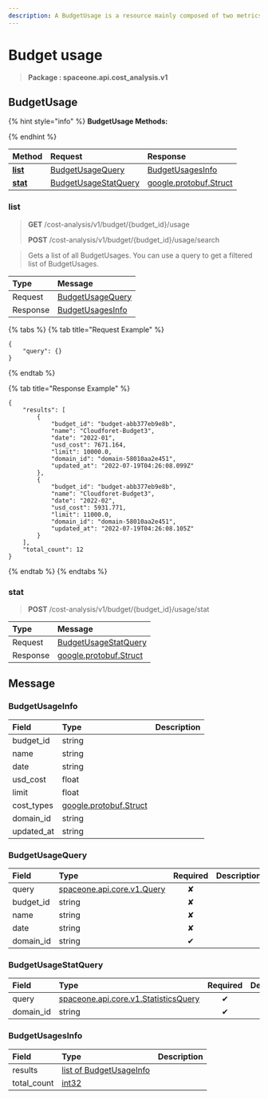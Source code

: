 ```yaml
---
description: A BudgetUsage is a resource mainly composed of two metrics: the actual cost usage, and the budget limit.
---
```

# Budget usage

>  **Package : spaceone.api.cost_analysis.v1**

## BudgetUsage

{% hint style="info" %}
**BudgetUsage Methods:**

{%  endhint %}


| Method | Request | Response |
| :----- | :-------- | :-------- |
| [**list**](budget-usage.md#list)|   [BudgetUsageQuery](budget-usage.md#budgetusagequery) |   [BudgetUsagesInfo](budget-usage.md#budgetusagesinfo) |
| [**stat**](budget-usage.md#stat)|   [BudgetUsageStatQuery](budget-usage.md#budgetusagestatquery) |  [google.protobuf.Struct](https://github.com/protocolbuffers/protobuf/blob/master/src/google/protobuf/struct.proto)| 
 

 
### list
> **GET** /cost-analysis/v1/budget/{budget_id}/usage
>
> **POST** /cost-analysis/v1/budget/{budget_id}/usage/search


> Gets a list of all BudgetUsages. You can use a query to get a filtered list of BudgetUsages.

| Type | Message |
| :--- | :--- |
| Request | [BudgetUsageQuery](budget-usage.md#budgetusagequery) |
| Response |  [BudgetUsagesInfo](budget-usage.md#budgetusagesinfo)  |
{% tabs %}
{% tab title="Request Example" %}
```text
{
    "query": {}
}
```
{% endtab %}

{% tab title="Response Example" %}
```text
{
    "results": [
        {
            "budget_id": "budget-abb377eb9e8b",
            "name": "Cloudforet-Budget3",
            "date": "2022-01",
            "usd_cost": 7671.164,
            "limit": 10000.0,
            "domain_id": "domain-58010aa2e451",
            "updated_at": "2022-07-19T04:26:08.099Z"
        },
        {
            "budget_id": "budget-abb377eb9e8b",
            "name": "Cloudforet-Budget3",
            "date": "2022-02",
            "usd_cost": 5931.771,
            "limit": 11000.0,
            "domain_id": "domain-58010aa2e451",
            "updated_at": "2022-07-19T04:26:08.105Z"
        }
    ],
    "total_count": 12
}
```
{% endtab %}
{% endtabs %}
 
 

 
### stat
> **POST** /cost-analysis/v1/budget/{budget_id}/usage/stat
>


| Type | Message |
| :--- | :--- |
| Request | [BudgetUsageStatQuery](budget-usage.md#budgetusagestatquery) |
| Response | [google.protobuf.Struct](https://github.com/protocolbuffers/protobuf/blob/master/src/google/protobuf/struct.proto) |


## 

## Message

### BudgetUsageInfo
| Field | Type |  Description |
| :--- | :--- | :--- |
| budget_id |string | |
| name |string | |
| date |string | |
| usd_cost |float | |
| limit |float | |
| cost_types |[google.protobuf.Struct](https://github.com/protocolbuffers/protobuf/blob/master/src/google/protobuf/struct.proto) | |
| domain_id |string | |
| updated_at |string | |

### BudgetUsageQuery
| Field | Type | Required | Description |
| :--- | :--- | :---: | :--- |
| query |[spaceone.api.core.v1.Query](https://spaceone-dev.gitbook.io/api-reference/common-v1/search-query)|✘| |
| budget_id |string|✘| |
| name |string|✘| |
| date |string|✘| |
| domain_id |string|✔| |

### BudgetUsageStatQuery
| Field | Type | Required | Description |
| :--- | :--- | :---: | :--- |
| query |[spaceone.api.core.v1.StatisticsQuery](https://spaceone-dev.gitbook.io/api-reference/common-v1/statistics-query)|✔| |
| domain_id |string|✔| |

### BudgetUsagesInfo
| Field | Type |  Description |
| :--- | :--- | :--- |
| results |[list of BudgetUsageInfo](budget-usage.md#budgetusageinfo) | |
| total_count |[int32](https://github.com/protocolbuffers/protobuf/blob/master/src/google/protobuf/type.proto) | |
